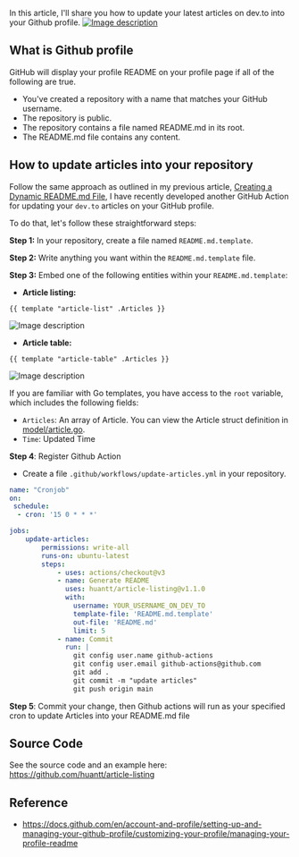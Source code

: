 In this article, I'll share you how to update your latest articles on dev.to into your Github profile.
[![Image description](https://dev-to-uploads.s3.amazonaws.com/uploads/articles/xrh12lkov7a8hn4qq6hq.png)
](https://github.com/huantt/article-listing)
## What is Github profile
GitHub will display your profile README on your profile page if all of the following are true.

- You've created a repository with a name that matches your GitHub username.
- The repository is public.
- The repository contains a file named README.md in its root.
- The README.md file contains any content.

## How to update articles into your repository
Follow the same approach as outlined in my previous article, [Creating a Dynamic README.md File](https://dev.to/jacktt/creating-dynamic-readmemd-file-388o), I have recently developed another GitHub Action for updating your `dev.to` articles on your GitHub profile.

To do that, let's follow these straightforward steps:

**Step 1:** In your repository, create a file named `README.md.template`.

**Step 2:** Write anything you want within the `README.md.template` file.

**Step 3:** Embed one of the following entities within your `README.md.template`:

- **Article listing:**
```shell
{{ template "article-list" .Articles }}
```

![Image description](https://dev-to-uploads.s3.amazonaws.com/uploads/articles/fzo7n5q6g462efwtk2ut.png)


- **Article table:**
```shell
{{ template "article-table" .Articles }}
```

![Image description](https://dev-to-uploads.s3.amazonaws.com/uploads/articles/xrh12lkov7a8hn4qq6hq.png)


If you are familiar with Go templates, you have access to the `root` variable, which includes the following fields:

- `Articles`: An array of Article. You can view the Article struct definition in [model/article.go](model/article.go).
- `Time`: Updated Time

**Step 4**: Register Github Action
- Create a file `.github/workflows/update-articles.yml` in your repository.
```yml
name: "Cronjob"
on:
 schedule:
  - cron: '15 0 * * *'

jobs:
    update-articles:
        permissions: write-all
        runs-on: ubuntu-latest
        steps:
            - uses: actions/checkout@v3
            - name: Generate README
              uses: huantt/article-listing@v1.1.0
              with:
                username: YOUR_USERNAME_ON_DEV_TO                
                template-file: 'README.md.template'
                out-file: 'README.md'
                limit: 5
            - name: Commit
              run: |
                git config user.name github-actions
                git config user.email github-actions@github.com
                git add .
                git commit -m "update articles"
                git push origin main
```

**Step 5**: Commit your change, then Github actions will run as your specified cron to update Articles into your README.md file

## Source Code
See the source code and an example here: https://github.com/huantt/article-listing

## Reference
- https://docs.github.com/en/account-and-profile/setting-up-and-managing-your-github-profile/customizing-your-profile/managing-your-profile-readme